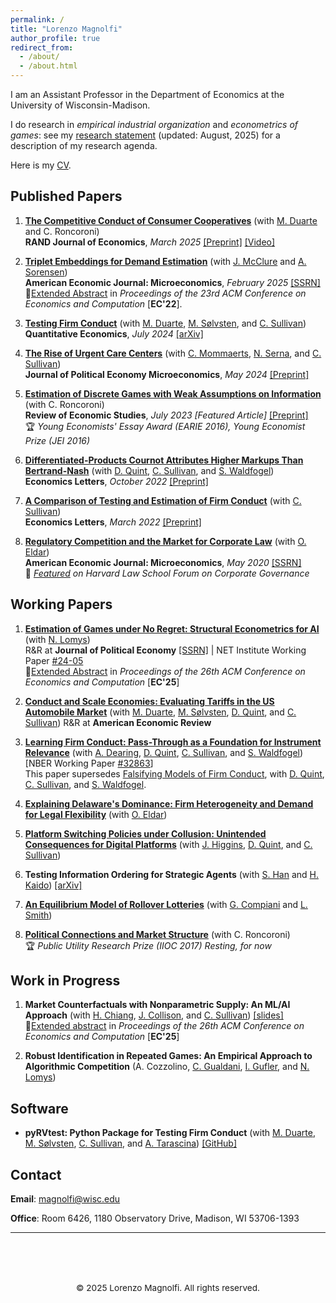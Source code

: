 ```yaml
---
permalink: /
title: "Lorenzo Magnolfi"
author_profile: true
redirect_from: 
  - /about/
  - /about.html
---
```


I am an Assistant Professor in the Department of Economics at the University of Wisconsin-Madison.

I do research in *empirical industrial organization* and *econometrics of games*: see my [research statement](files\Research_Statement+(5).pdf) (updated: August, 2025) for a description of my research agenda. 

Here is my [CV](files\cv_2025.pdf).

## Published Papers

1. [**The Competitive Conduct of Consumer Cooperatives**](https://onlinelibrary.wiley.com/doi/10.1111/1756-2171.12496) (with [M. Duarte](https://sites.google.com/view/marco-duarte/home) and C. Roncoroni)  
   **RAND Journal of Economics**, *March 2025* [[Preprint]](files/papers/Cooperatives.pdf) [[Video]](https://youtu.be/O4qBSvh3SUU)

2. [**Triplet Embeddings for Demand Estimation**](https://www.aeaweb.org/articles?id=10.1257/mic.20220248) (with [J. McClure](https://www.joncfmcclure.com/) and [A. Sorensen](https://users.ssc.wisc.edu/~sorensen/))  
  **American Economic Journal: Microeconomics**, *February 2025*  [[SSRN]](https://papers.ssrn.com/sol3/papers.cfm?abstract_id=4113399)<br>
📄[Extended Abstract](https://dl.acm.org/doi/10.1145/3490486.3538282) in *Proceedings of the 23rd ACM Conference on Economics and Computation* [**EC'22**]. 

3. [**Testing Firm Conduct**](https://www.econometricsociety.org/publications/quantitative-economics/2024/07/01/Testing-Firm-Conduct) (with [M. Duarte](https://sites.google.com/view/marco-duarte/home), [M. Sølvsten](https://sites.google.com/site/mikkelsoelvsten/), and [C. Sullivan](https://sites.google.com/view/christopher-sullivan))  
   **Quantitative Economics**, *July 2024*  [[arXiv]](https://arxiv.org/abs/2301.06720)

4. [**The Rise of Urgent Care Centers**](https://www.journals.uchicago.edu/doi/10.1086/727821) (with [C. Mommaerts](https://sites.google.com/site/corinamommaerts/), [N. Serna](https://www.nserna.com/), and [C. Sullivan](https://sites.google.com/view/christopher-sullivan))  
   **Journal of Political Economy Microeconomics**, *May 2024* [[Preprint]](files/papers/RiseUCCs.pdf)

5. [**Estimation of Discrete Games with Weak Assumptions on Information**](https://academic.oup.com/restud/advance-article-abstract/doi/10.1093/restud/rdac058/6670639) (with C. Roncoroni)  
   **Review of Economic Studies**, *July 2023* *[Featured Article]*  [[Preprint]](files/papers/EstimationDiscrGamesWeakInfo.pdf)<br>
   🏆 *Young Economists' Essay Award (EARIE 2016), Young Economist Prize (JEI 2016)*

6. [**Differentiated-Products Cournot Attributes Higher Markups Than Bertrand-Nash**](https://doi.org/10.1016/j.econlet.2022.110804) (with [D. Quint](https://users.ssc.wisc.edu/~dquint/), [C. Sullivan](https://sites.google.com/view/christopher-sullivan), and [S. Waldfogel](https://www.swaldfogel.com/))  
   **Economics Letters**, *October 2022*   [[Preprint]](files/papers/DiffProdCournot.pdf.pdf)

7. [**A Comparison of Testing and Estimation of Firm Conduct**](https://www.sciencedirect.com/science/article/pii/S0165176522000246) (with [C. Sullivan](https://sites.google.com/view/christopher-sullivan))  
   **Economics Letters**, *March 2022* [[Preprint]](files/papers/AComparisonOfTestingEstimationFirmConduct.pdf)

8. [**Regulatory Competition and the Market for Corporate Law**](https://www.aeaweb.org/articles?id=10.1257%2Fmic.20180056) (with [O. Eldar](https://sites.google.com/view/ofereldar))  
   **American Economic Journal: Microeconomics**, *May 2020* [[SSRN]](https://papers.ssrn.com/sol3/papers.cfm?abstract_id=2685969)<br>
   📰 *[Featured](https://corpgov.law.harvard.edu/2015/12/28/regulatory-competition-and-the-market-for-corporate-law/) on Harvard Law School Forum on Corporate Governance*

## Working Papers

1. [**Estimation of Games under No Regret: Structural Econometrics for AI**](files/papers/StructuralAi.pdf) (with [N. Lomys](https://niccololomys.com/))  
   R&R at **Journal of Political Economy** [[SSRN]](https://ssrn.com/abstract=4269273) | NET Institute Working Paper [#24-05](https://ideas.repec.org/p/net/wpaper/2405.html)<br>
📄[Extended Abstract](https://dl.acm.org/doi/10.1145/3736252.3742516) in *Proceedings of the 26th ACM Conference on Economics and Computation* [**EC'25**]  

2. [**Conduct and Scale Economies: Evaluating Tariffs in the US Automobile Market**](/files/papers/ConductAndScaleEconomies.pdf) (with [M. Duarte](https://sites.google.com/view/marco-duarte/home), [M. Sølvsten](https://sites.google.com/site/mikkelsoelvsten/), [D. Quint](https://users.ssc.wisc.edu/~dquint/), and [C. Sullivan](https://sites.google.com/view/christopher-sullivan))
   R&R at **American Economic Review**

4. [**Learning Firm Conduct: Pass-Through as a Foundation for Instrument Relevance**](/files/papers/LearningFirmConduct.pdf) (with [A. Dearing](https://business.cornell.edu/faculty-research/faculty/aed237/), [D. Quint](https://users.ssc.wisc.edu/~dquint/), [C. Sullivan](https://sites.google.com/view/christopher-sullivan), and [S. Waldfogel](https://www.swaldfogel.com/)) [NBER Working Paper [#32863](https://www.nber.org/papers/w32863)] <br>
This paper supersedes [Falsifying Models of Firm Conduct](/files/papers/FalsifyingFirmConduct.pdf), with [D. Quint](https://users.ssc.wisc.edu/~dquint/), [C. Sullivan](https://sites.google.com/view/christopher-sullivan), and [S. Waldfogel](https://www.swaldfogel.com/).

5. [**Explaining Delaware's Dominance: Firm Heterogeneity and Demand for Legal Flexibility**](https://papers.ssrn.com/sol3/papers.cfm?abstract_id=5507918) (with [O. Eldar]((https://sites.google.com/view/ofereldar)))

6. [**Platform Switching Policies under Collusion: Unintended Consequences for Digital Platforms**](files/papers/PlatformCollusion.pdf) (with [J. Higgins](https://econ.wisc.edu/staff/higgins-john/), [D. Quint](https://users.ssc.wisc.edu/~dquint/), and [C. Sullivan](https://sites.google.com/view/christopher-sullivan)) 

7. **Testing Information Ordering for Strategic Agents** (with [S. Han](https://sukjinhan.com/info-1) and [H. Kaido](https://people.bu.edu/hkaido/))  [[arXiv]](https://arxiv.org/abs/2402.19425)

8. [**An Equilibrium Model of Rollover Lotteries**](files/papers/Rollover.pdf) (with [G. Compiani](https://giovannicompiani.com/) and [L. Smith](https://www.lonessmith.com/))  

9. [**Political Connections and Market Structure**](files/papers/PoliticalConnectionsMarketStructure.pdf) (with C. Roncoroni)  
🏆 *Public Utility Research Prize (IIOC 2017)*
*Resting, for now*

## Work in Progress   

1. **Market Counterfactuals with Nonparametric Supply: An ML/AI Approach** (with [H. Chiang](https://sites.google.com/view/haroldchiang/home), [J. Collison](https://jackcollison.github.io/), and [C. Sullivan](https://sites.google.com/view/christopher-sullivan)) [[slides]](/files/papers/MarketCFs_slides.pdf)<br>
📄[Extended abstract](https://dl.acm.org/doi/10.1145/3736252.3742649) in *Proceedings of the 26th ACM Conference on Economics and Computation* [**EC'25**]  

2. **Robust Identification in Repeated Games: An Empirical Approach to Algorithmic Competition** (A. Cozzolino, [C. Gualdani](https://www.cristinagualdani.com/), [I. Gufler](https://sites.google.com/view/ivangufler), and [N. Lomys](https://niccololomys.com/))


## Software

- **pyRVtest: Python Package for Testing Firm Conduct** (with [M. Duarte](https://sites.google.com/view/marco-duarte/home), [M. Sølvsten](https://sites.google.com/site/mikkelsoelvsten/), [C. Sullivan](https://sites.google.com/view/christopher-sullivan), and [A. Tarascina](https://anyatarascina.com/)) [[GitHub]](https://github.com/anyatarascina/pyRVtest)
  
## Contact
**Email**: [magnolfi@wisc.edu](mailto:magnolfi@wisc.edu)

**Office**: Room 6426, 1180 Observatory Drive, Madison, WI 53706-1393

---

<div style="text-align: center; margin-top: 3rem; padding-top: 2rem; border-top: 1px solid var(--border-light); color: var(--text-secondary); font-size: 0.85rem;">
© 2025 Lorenzo Magnolfi. All rights reserved.
</div>
